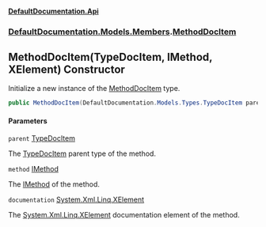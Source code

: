 #### [DefaultDocumentation\.Api](../../../../index.md 'index')
### [DefaultDocumentation\.Models\.Members](../../../../index.md#DefaultDocumentation.Models.Members 'DefaultDocumentation\.Models\.Members').[MethodDocItem](index.md 'DefaultDocumentation\.Models\.Members\.MethodDocItem')

## MethodDocItem\(TypeDocItem, IMethod, XElement\) Constructor

Initialize a new instance of the [MethodDocItem](index.md 'DefaultDocumentation\.Models\.Members\.MethodDocItem') type\.

```csharp
public MethodDocItem(DefaultDocumentation.Models.Types.TypeDocItem parent, IMethod method, System.Xml.Linq.XElement? documentation);
```
#### Parameters

<a name='DefaultDocumentation.Models.Members.MethodDocItem.MethodDocItem(DefaultDocumentation.Models.Types.TypeDocItem,IMethod,System.Xml.Linq.XElement).parent'></a>

`parent` [TypeDocItem](../../Types/TypeDocItem/index.md 'DefaultDocumentation\.Models\.Types\.TypeDocItem')

The [TypeDocItem](../../Types/TypeDocItem/index.md 'DefaultDocumentation\.Models\.Types\.TypeDocItem') parent type of the method\.

<a name='DefaultDocumentation.Models.Members.MethodDocItem.MethodDocItem(DefaultDocumentation.Models.Types.TypeDocItem,IMethod,System.Xml.Linq.XElement).method'></a>

`method` [IMethod](https://github.com/icsharpcode/ILSpy 'ICSharpCode\.Decompiler\.TypeSystem\.IMethod')

The [IMethod](https://github.com/icsharpcode/ILSpy 'ICSharpCode\.Decompiler\.TypeSystem\.IMethod') of the method\.

<a name='DefaultDocumentation.Models.Members.MethodDocItem.MethodDocItem(DefaultDocumentation.Models.Types.TypeDocItem,IMethod,System.Xml.Linq.XElement).documentation'></a>

`documentation` [System\.Xml\.Linq\.XElement](https://learn.microsoft.com/en-us/dotnet/api/system.xml.linq.xelement 'System\.Xml\.Linq\.XElement')

The [System\.Xml\.Linq\.XElement](https://learn.microsoft.com/en-us/dotnet/api/system.xml.linq.xelement 'System\.Xml\.Linq\.XElement') documentation element of the method\.